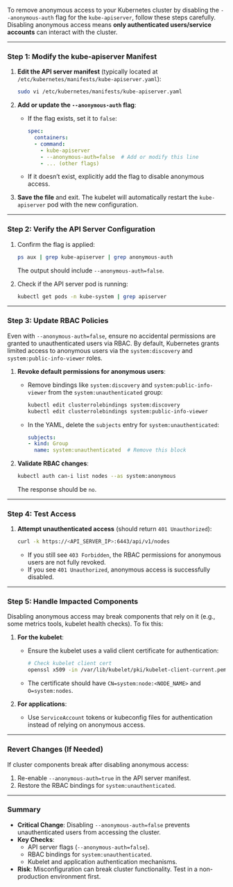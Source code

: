 To remove anonymous access to your Kubernetes cluster by disabling the `--anonymous-auth` flag for the `kube-apiserver`, follow these steps carefully. Disabling anonymous access means **only authenticated users/service accounts** can interact with the cluster.

---

### **Step 1: Modify the kube-apiserver Manifest**
1. **Edit the API server manifest** (typically located at `/etc/kubernetes/manifests/kube-apiserver.yaml`):
   ```bash
   sudo vi /etc/kubernetes/manifests/kube-apiserver.yaml
   ```

2. **Add or update the `--anonymous-auth` flag**:
   - If the flag exists, set it to `false`:
     ```yaml
     spec:
       containers:
       - command:
         - kube-apiserver
         - --anonymous-auth=false  # Add or modify this line
         - ... (other flags)
     ```
   - If it doesn’t exist, explicitly add the flag to disable anonymous access.

3. **Save the file** and exit. The kubelet will automatically restart the `kube-apiserver` pod with the new configuration.

---

### **Step 2: Verify the API Server Configuration**
1. Confirm the flag is applied:
   ```bash
   ps aux | grep kube-apiserver | grep anonymous-auth
   ```
   The output should include `--anonymous-auth=false`.

2. Check if the API server pod is running:
   ```bash
   kubectl get pods -n kube-system | grep apiserver
   ```

---

### **Step 3: Update RBAC Policies**
Even with `--anonymous-auth=false`, ensure no accidental permissions are granted to unauthenticated users via RBAC. By default, Kubernetes grants limited access to anonymous users via the `system:discovery` and `system:public-info-viewer` roles.

1. **Revoke default permissions for anonymous users**:
   - Remove bindings like `system:discovery` and `system:public-info-viewer` from the `system:unauthenticated` group:
     ```bash
     kubectl edit clusterrolebindings system:discovery
     kubectl edit clusterrolebindings system:public-info-viewer
     ```
   - In the YAML, delete the `subjects` entry for `system:unauthenticated`:
     ```yaml
     subjects:
     - kind: Group
       name: system:unauthenticated  # Remove this block
     ```

2. **Validate RBAC changes**:
   ```bash
   kubectl auth can-i list nodes --as system:anonymous
   ```
   The response should be `no`.

---

### **Step 4: Test Access**
1. **Attempt unauthenticated access** (should return `401 Unauthorized`):
   ```bash
   curl -k https://<API_SERVER_IP>:6443/api/v1/nodes
   ```
   - If you still see `403 Forbidden`, the RBAC permissions for anonymous users are not fully revoked.
   - If you see `401 Unauthorized`, anonymous access is successfully disabled.

---

### **Step 5: Handle Impacted Components**
Disabling anonymous access may break components that rely on it (e.g., some metrics tools, kubelet health checks). To fix this:

1. **For the kubelet**:
   - Ensure the kubelet uses a valid client certificate for authentication:
     ```bash
     # Check kubelet client cert
     openssl x509 -in /var/lib/kubelet/pki/kubelet-client-current.pem -noout -subject -issuer
     ```
   - The certificate should have `CN=system:node:<NODE_NAME>` and `O=system:nodes`.

2. **For applications**:
   - Use `ServiceAccount` tokens or kubeconfig files for authentication instead of relying on anonymous access.

---

### **Revert Changes (If Needed)**
If cluster components break after disabling anonymous access:
1. Re-enable `--anonymous-auth=true` in the API server manifest.
2. Restore the RBAC bindings for `system:unauthenticated`.

---

### **Summary**
- **Critical Change**: Disabling `--anonymous-auth=false` prevents unauthenticated users from accessing the cluster.
- **Key Checks**:
  - API server flags (`--anonymous-auth=false`).
  - RBAC bindings for `system:unauthenticated`.
  - Kubelet and application authentication mechanisms.
- **Risk**: Misconfiguration can break cluster functionality. Test in a non-production environment first.

